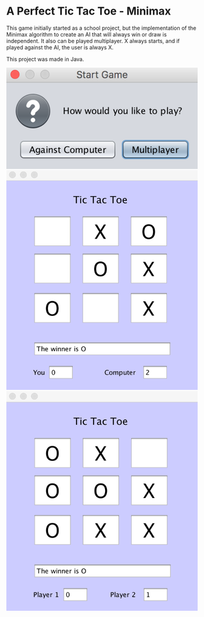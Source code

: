 # A Perfect Tic Tac Toe - Minimax

This game initially started as a school project, but the implementation of the Minimax algorithm to create an AI that will always win or draw is independent. It also can be played multiplayer. X always starts, and if played against the AI, the user is always X.

This project was made in Java.

![alt text](Start.png "Start screen")
![alt text](AI.png "Playing against the AI")
![alt text](Multiplayer.png "Playing multiplayer")
